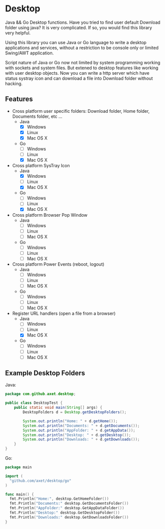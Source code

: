 # Desktop

Java && Go Desktop functions. Have you tried to find user default Download folder using java? It is very complicated. If so, you would find this library very helpful.

Using this library you can use Java or Go language to write a desktop applications and services, without a restriction to be console only or limited Swing/AWT application.

Script nature of Java or Go now not limited by system programming working with sockets and system files. But extened to desktop features like working with user desktop objects. Now you can write a http server which have status systray icon and can download a file into Download folder without hacking.

## Features

  * Cross platform user specific folders: Download folder, Home folder, Documents folder, etc ...
    * Java
      - [X] Windows
      - [X] Linux
      - [X] Mac OS X
    * Go
      - [ ] Windows
      - [ ] Linux
      - [X] Mac OS X
  * Cross platform SysTray Icon
    * Java
      - [X] Windows
      - [ ] Linux
      - [X] Mac OS X
    * Go
      - [ ] Windows
      - [ ] Linux
      - [X] Mac OS X
  * Cross platform Browser Pop Window
    * Java
      - [ ] Windows
      - [ ] Linux
      - [ ] Mac OS X
    * Go
      - [ ] Windows
      - [ ] Linux
      - [ ] Mac OS X
  * Cross platform Power Events (reboot, logout)
    * Java
      - [ ] Windows
      - [ ] Linux
      - [ ] Mac OS X
    * Go
      - [ ] Windows
      - [ ] Linux
      - [ ] Mac OS X
  * Register URL handlers (open a file from a browser)
    * Java
      - [ ] Windows
      - [ ] Linux
      - [X] Mac OS X
    * Go
      - [ ] Windows
      - [ ] Linux
      - [ ] Mac OS X
   
## Example Desktop Folders



Java:

```java
package com.github.axet.desktop;

public class DesktopTest {
    public static void main(String[] args) {
        DesktopFolders d = Desktop.getDesktopFolders();

        System.out.println("Home: " + d.getHome());
        System.out.println("Documents: " + d.getDocuments());
        System.out.println("AppFolder: " + d.getAppData());
        System.out.println("Desktop: " + d.getDesktop());
        System.out.println("Downloads: " + d.getDownloads());
    }
}
```

Go:

```go
package main

import (
  "github.com/axet/desktop/go"
)

func main() {
  fmt.Println("Home:", desktop.GetHomeFolder())
  fmt.Println("Documents:" desktop.GetDocumentsFolder())
  fmt.Println("AppFolder:" desktop.GetAppDataFolder())
  fmt.Println("Desktop:" desktop.GetDesktopFolder())
  fmt.Println("Downloads:" desktop.GetDownloadsFolder())
}
```
